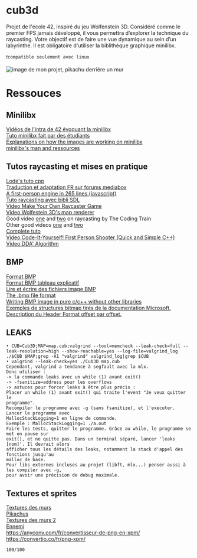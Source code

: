 # cub3d

Projet de l'école 42, inspiré du jeu Wolfenstein 3D. Considéré comme le premier FPS jamais développé, il vous permettra d’explorer la technique du raycasting. Votre objectif est de faire une vue dynamique au sein d’un labyrinthe.
Il est obligatoire d'utiliser la biblithèque graphique minilibx.

```❗compatible seulement avec linux```

<img src="./capture.png"
     alt="image de mon projet, pikachu derrière un mur">

# Ressouces

## Minilibx

<a href="https://elearning.intra.42.fr/searches/search?query=minilibx">Vidéos de l'intra de 42 évoquant la minilibx</a><br />
<a href="https://harm-smits.github.io/42docs/libs/minilibx.html">Tuto minilibx fait par des étudiants</a><br />
<a href="https://github.com/keuhdall/images_example">Explanations on how the images are working on minilibx</a><br />
<a href="https://github.com/qst0/ft_libgfx#minilibx">minilibx's man and ressources</a><br />

## Tutos raycasting et mises en pratique

<a href="https://lodev.org/cgtutor/raycasting.html">Lode's tuto cpp</a><br />
<a href="http://forums.mediabox.fr/wiki/tutoriaux/flashplatform/affichage/3d/raycasting">Traduction et adaptation FR sur forums mediabox</a><br />
<a href="http://www.playfuljs.com/a-first-person-engine-in-265-lines/">A first-person engine in 265 lines (javascript)</a><br />
<a href="http://zupi.free.fr/PTuto/index.php?ch=ptuto&p=s3De">Tuto raycasting avec bibli SDL</a><br />
<a href="https://www.youtube.com/watch?v=gYRrGTC7GtA">Video Make Your Own Raycaster Game</a><br />
<a href="https://www.youtube.com/watch?v=eOCQfxRQ2pY&t=795s">Video Wolfestein 3D's map renderer</a><br />
Good video <a href="https://www.youtube.com/watch?v=TOEi6T2mtHo">one</a> and <a href="https://www.youtube.com/watch?v=vYgIKn7iDH8">two</a> on raycasting by The Coding Train<br />
Other good videos <a href="https://www.youtube.com/watch?v=yPRkuQe0KxE">one</a> and <a href="https://www.youtube.com/watch?v=_HSJbFBkHdk">two</a><br />
<a href="https://permadi.com/1996/05/ray-casting-tutorial-table-of-contents/">Complete tuto</a><br />
<a href="https://www.youtube.com/watch?v=xW8skO7MFYw">Video Code-It-Yourself! First Person Shooter (Quick and Simple C++)</a><br />
<a href="youtube.com/watch?v=W5P8GlaEOSI">Video DDA' Algorithm</a><br />

## BMP

<a href="http://projet.eu.org/pedago/sin/ISN/7-format_BMP.pdf">Format BMP</a><br />
<a href="http://www.apprendre-en-ligne.net/info/images/formatbmp.pdf">Format BMP tableau explicatif</a><br />
<a href="http://fvirtman.free.fr/recueil/01_09_02_testbmp.c.php">Lire et écrire des fichiers image BMP</a><br />
<a href="https://web.archive.org/web/20080912171714/http://www.fortunecity.com/skyscraper/windows/364/bmpffrmt.html">The .bmp file format</a><br />
<a href="https://stackoverflow.com/questions/2654480/writing-bmp-image-in-pure-c-c-without-other-libraries">Writing BMP image in pure c/c++ without other libraries</a><br />
<a href="http://www.normalesup.org/~feuvrier/enseignement/2008/M2/site003.html">Exemples de structures bitmap tirés  de la documentation Microsoft.</a><br />
<a href="https://fulmanski.pl/zajecia/wdi/zajecia_20152016/bmp/dane/bmp_header_format.html">Description du Header Format offset par offset.</a><br />

## LEAKS
```
• CUB=Cub3D;MAP=map.cub;valgrind --tool=memcheck --leak-check=full --leak-resolution=high --show-reachable=yes --log-file=valgrind_log ./$CUB $MAP;grep -A1 "valgrind" valgrind_log|grep $CUB
• valgrind --leak-check=yes ./Cub3D map.cub
Cependant, valgrind a tendance à segfault avec la mlx.
Donc utiliser : 
-> la commande leaks avec un while (1) avant exit()
-> -fsanitize=address pour les overflows
-> astuces pour forcer leaks à être plus précis :
Placer un while (1) avant exit() qui traite l'event "Je veux quitter le
programme".
Recompiler le programme avec -g (sans fsanitize), et l'executer. Lancer le programme avec
MallocStackLogging=1 en ligne de commande.
Exemple : MallocStackLogging=1 ./a.out
Faire les tests, quitter le programme. Grâce au while, le programme se met en pause sur
exit(), et ne quitte pas. Dans un terminal séparé, lancer 'leaks [nom]'. Il devrait alors
afficher tous les détails des leaks, notamment la stack d'appel des fonctions jusqu'au
malloc de base. 
Pour libs externes incluses au projet (libft, mlx...) penser aussi à les compiler avec -g,
pour avoir une précision de debug maximale. 
```

## Textures et sprites

<a href="https://opengameart.org/content/colored-metal-tiles-1b">Textures des murs</a><br />
<a href="https://www.pokepedia.fr/Pikachu/Imagerie">Pikachus</a><br />
<a href="https://thatguynm.itch.io/pixelated-textures">Textures des murs 2</a><br />
<a href="https://free-game-assets.itch.io/free-enemy-sprite-sheets-pixel-art">Ennemi</a><br />
https://anyconv.com/fr/convertisseur-de-png-en-xpm/<br />
https://convertio.co/fr/png-xpm/<br />

````
100/100
